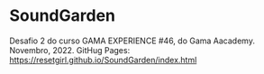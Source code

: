 # SoundGarden
Desafio 2 do curso GAMA EXPERIENCE #46, do Gama Aacademy. Novembro, 2022.
GitHug Pages:
https://resetgirl.github.io/SoundGarden/index.html

